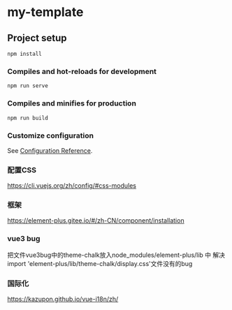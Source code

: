 # my-template

## Project setup
```
npm install
```

### Compiles and hot-reloads for development
```
npm run serve
```

### Compiles and minifies for production
```
npm run build
```

### Customize configuration
See [Configuration Reference](https://cli.vuejs.org/config/).
### 配置CSS
https://cli.vuejs.org/zh/config/#css-modules
### 框架
https://element-plus.gitee.io/#/zh-CN/component/installation

### vue3 bug
把文件vue3bug中的theme-chalk放入node_modules/element-plus/lib 中
解决import 'element-plus/lib/theme-chalk/display.css'文件没有的bug
### 国际化
https://kazupon.github.io/vue-i18n/zh/